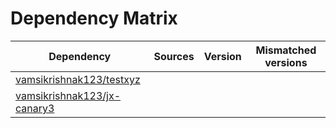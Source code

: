 # Dependency Matrix

Dependency | Sources | Version | Mismatched versions
---------- | ------- | ------- | -------------------
[vamsikrishnak123/testxyz](https://github.com/vamsikrishnak123/testxyz.git) |  | []() | 
[vamsikrishnak123/jx-canary3](https://github.com/vamsikrishnak123/jx-canary3.git) |  | []() | 
